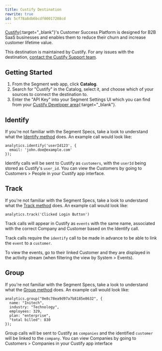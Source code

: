 ```yaml
---
title: Custify Destination
rewrite: true
id: 5cf78a8db6bcdf00017208cd
---
```

[Custify](https://www.custify.com/?utm_source=segmentio&utm_medium=docs&utm_campaign=partners){:target="_blank"}'s Customer Success Platform is designed for B2B SaaS businesses and enables them to reduce their churn and increase customer lifetime value.

This destination is maintained by Custify. For any issues with the destination, [contact the Custify Support team](mailto:contact@custify.com).

## Getting Started



1. From the Segment web app, click **Catalog**.
2. Search for "Custify" in the Catalog, select it, and choose which of your sources to connect the destination to.
3. Enter the "API Key" into your Segment Settings UI which you can find from your [Custify Developer area](https://app.custify.com/settings/developer/api-key){:target="_blank"}.

## Identify

If you're not familiar with the Segment Specs, take a look to understand what the [Identify method](/docs/connections/spec/identify/) does. An example call would look like:

```
analytics.identify('userId123', {
  email: 'john.doe@example.com'
});
```

Identify calls will be sent to Custify as `customers`, with the `userId` being stored as Custify's `user_id`. You can view the Customers by going to Customers > People in your Custify app interface.


## Track

If you're not familiar with the Segment Specs, take a look to understand what the [Track method](/docs/connections/spec/track/) does. An example call would look like:

```
analytics.track('Clicked Login Button')
```

Track calls will appear in Custify as `events` with the same name, associated with the correct Company and Customer based on the Identify call.

Track calls require the `identify` call to be made in advance to be able to link the `event` to a `customer`.

To view the events, go to their linked Customer and they are displayed in the activity stream (when filtering the view by System > Events).

## Group

If you're not familiar with the Segment Specs, take a look to understand what the [Group method](/docs/connections/spec/group/) does. An example call would look like:

```
analytics.group("0e8c78ea9d97a7b8185e8632", {
  name: "Initech",
  industry: "Technology",
  employees: 329,
  plan: "enterprise",
  "total billed": 830
});
```

Group calls will be sent to Custify as `companies` and the identified `customer` will be linked to the `company`. You can view Companies by going to Customers > Companies in your Custify app interface
